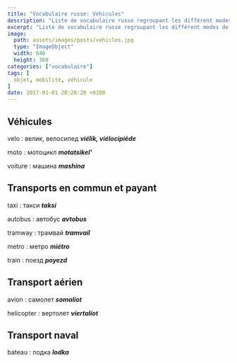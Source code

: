 ```yaml
---
title: "Vocabulaire russe: Véhicules"
description: "Liste de vocabulaire russe regroupant les différent modes de transport."
excerpt: "Liste de vocabulaire russe regroupant les différent modes de transport."
image:
  path: assets/images/posts/vehicles.jpg
  type: "ImageObject"
  width: 640
  height: 360
categories: ["vocabulaire"]
tags: [
  objet, mobilité, véhicule
]
date: 2017-01-01 20:20:20 +0100
---
```


## Véhicules

velo
: велик, велосипед
*__viélik, viélocipiède__*

moto
: мотоцикл
*__motatsikel'__*

voiture
: машина
*__mashina__*


## Transports en commun et payant

taxi
: такси
*__taksi__*

autobus
: автобус
*__avtobus__*

tramway
: трамвай
*__tramvail__*

metro
: метро
*__miétro__*

train
: поезд
*__poyezd__*


## Transport aérien

avion
: самолет
*__somaliot__*

helicopter
: вертолет
*__viertaliot__*


## Transport naval

bateau
: лодка
*__lodka__*
